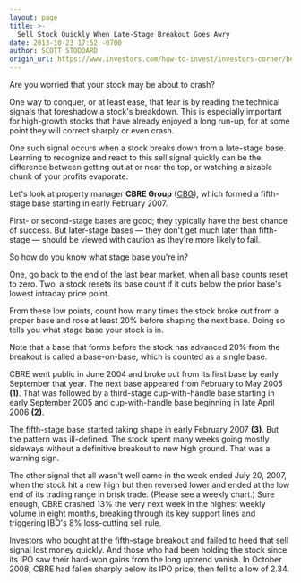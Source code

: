 ```yaml
---
layout: page
title: >-
  Sell Stock Quickly When Late-Stage Breakout Goes Awry
date: 2013-10-23 17:52 -0700
author: SCOTT STODDARD
origin_url: https://www.investors.com/how-to-invest/investors-corner/beware-of-late-stage-stock-bases/
---
```


Are you worried that your stock may be about to crash?

One way to conquer, or at least ease, that fear is by reading the technical signals that foreshadow a stock's breakdown. This is especially important for high-growth stocks that have already enjoyed a long run-up, for at some point they will correct sharply or even crash.

One such signal occurs when a stock breaks down from a late-stage base. Learning to recognize and react to this sell signal quickly can be the difference between getting out at or near the top, or watching a sizable chunk of your profits evaporate.

Let's look at property manager **CBRE Group** ([CBG](https://research.investors.com/quote.aspx?symbol=CBG)), which formed a fifth-stage base starting in early February 2007.

First- or second-stage bases are good; they typically have the best chance of success. But later-stage bases — they don't get much later than fifth-stage — should be viewed with caution as they're more likely to fail.

So how do you know what stage base you're in?

One, go back to the end of the last bear market, when all base counts reset to zero. Two, a stock resets its base count if it cuts below the prior base's lowest intraday price point.

From these low points, count how many times the stock broke out from a proper base and rose at least 20% before shaping the next base. Doing so tells you what stage base your stock is in.

Note that a base that forms before the stock has advanced 20% from the breakout is called a base-on-base, which is counted as a single base.

CBRE went public in June 2004 and broke out from its first base by early September that year. The next base appeared from February to May 2005 **(1)**. That was followed by a third-stage cup-with-handle base starting in early September 2005 and cup-with-handle base beginning in late April 2006 **(2)**.

The fifth-stage base started taking shape in early February 2007 **(3)**. But the pattern was ill-defined. The stock spent many weeks going mostly sideways without a definitive breakout to new high ground. That was a warning sign.

The other signal that all wasn't well came in the week ended July 20, 2007, when the stock hit a new high but then reversed lower and ended at the low end of its trading range in brisk trade. (Please see a weekly chart.) Sure enough, CBRE crashed 13% the very next week in the highest weekly volume in eight months, breaking through its key support lines and triggering IBD's 8% loss-cutting sell rule.

Investors who bought at the fifth-stage breakout and failed to heed that sell signal lost money quickly. And those who had been holding the stock since its IPO saw their hard-won gains from the long uptrend vanish. In October 2008, CBRE had fallen sharply below its IPO price, then fell to a low of 2.34.

